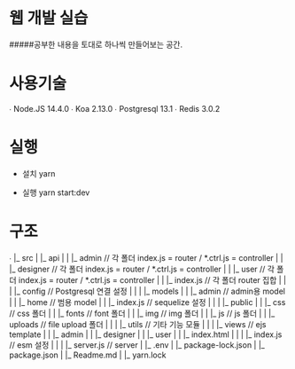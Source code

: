 웹 개발 실습
=========

  #####공부한 내용을 토대로 하나씩 만들어보는 공간.

사용기술
======
  
  ∙ Node.JS 14.4.0
  ∙ Koa 2.13.0
  ∙ Postgresql 13.1
  ∙ Redis 3.0.2

실행
===

  * 설치
    yarn
  
  * 실행
    yarn start:dev

구조
===

∙
|_ src
| |_ api
| | |_ admin     // 각 폴더 index.js = router / *.ctrl.js = controller
| | |_ designer  // 각 폴더 index.js = router / *.ctrl.js = controller
| | |_ user      // 각 폴더 index.js = router / *.ctrl.js = controller
| | |_ index.js  // 각 폴더 router 집합
| |
| |_ config      // Postgresql 연결 설정
| |
| |_ models
| |  |_ admin     // admin용 model
| |  |_ home      // 범용 model
| |  |_ index.js  // sequelize 설정
| |
| |_ public
| | |_ css        // css 폴더
| | |_ fonts      // font 폴더
| | |_ img        // img 폴더
| | |_ js         // js 폴더
| | |_ uploads    // file upload 폴더
| |
| |_ utils        // 기타 기능 모듈
| |
| |_ views        // ejs template
| | |_ admin
| | |_ designer
| | |_ user
| | |_ index.html
| |
| |_ index.js     // esm 설정
| |
| |_ server.js    // server
|
|_ .env
|
|_ package-lock.json
|
|_ package.json
|
|_ Readme.md
|
|_ yarn.lock
